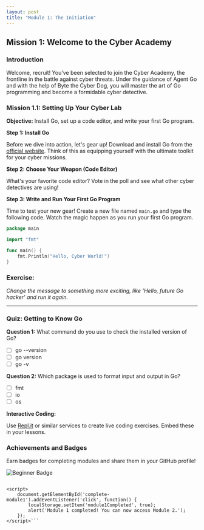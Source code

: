 ```yaml
---
layout: post
title: "Module 1: The Initiation"
---
```


## Mission 1: Welcome to the Cyber Academy

### Introduction

Welcome, recruit! You’ve been selected to join the Cyber Academy, the frontline in the battle against cyber threats. Under the guidance of Agent Go and with the help of Byte the Cyber Dog, you will master the art of Go programming and become a formidable cyber detective.

### Mission 1.1: Setting Up Your Cyber Lab

**Objective:** Install Go, set up a code editor, and write your first Go program.

**Step 1: Install Go**

Before we dive into action, let's gear up! Download and install Go from the [official website](https://golang.org/dl/). Think of this as equipping yourself with the ultimate toolkit for your cyber missions.

**Step 2: Choose Your Weapon (Code Editor)**

What's your favorite code editor? Vote in the poll and see what other cyber detectives are using!

**Step 3: Write and Run Your First Go Program**

Time to test your new gear! Create a new file named `main.go` and type the following code. Watch the magic happen as you run your first Go program.

```go
package main

import "fmt"

func main() {
    fmt.Println("Hello, Cyber World!")
}
```

### Exercise:

*Change the message to something more exciting, like 'Hello, future Go hacker' and run it again.*

---------------------------------------------------------------------

### Quiz: Getting to Know Go

**Question 1:** What command do you use to check the installed version of Go?
- [ ] go --version
- [ ] go version
- [ ] go -v

**Question 2:** Which package is used to format input and output in Go?
- [ ] fmt
- [ ] io
- [ ] os

**Interactive Coding:**

Use [Repl.it](https://repl.it) or similar services to create live coding exercises. Embed these in your lessons.

### Achievements and Badges

Earn badges for completing modules and share them in your GitHub profile!

![Beginner Badge](../assets/images/beginner_badge.png)

```<button id="complete-module1">Complete Module 1</button>

<script>
    document.getElementById('complete-module1').addEventListener('click', function() {
        localStorage.setItem('module1Completed', true);
        alert('Module 1 completed! You can now access Module 2.');
    });
</script>```